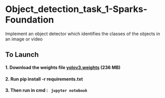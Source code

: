 # Object_detection_task_1-Sparks-Foundation
Implement an object detector which identifies the classes of the objects in an image or video

## To Launch
#### 1. Download the weights file [yolov3.weights](https://duckduckgo.com) (236 MB)
#### 2. Run pip install -r requirements.txt
#### 3. Then run in cmd :  <code> jupyter notebook </code>
